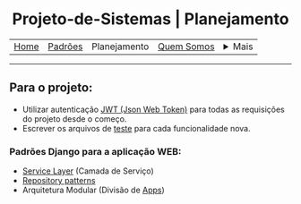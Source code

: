 <h1 align="center"> Projeto-de-Sistemas | Planejamento</h1>

<table align="center">
    <tr>
        <td><a href="..\README.md">Home</a></td>
        <td><a href="defaults.md">Padrões</a></td>
        <td>Planejamento</td>
        <td><a href="us.md">Quem Somos</a></td>
        <td>
            <details style="position: relative;">
                <summary>Mais</summary>
                <ul style="position: absolute; background: transparent;">
                    <li><a href="contact.md">Contato</a></li>
                    <li><a href="sup.md">Suporte</a></li>
                    <li><a href="faq.md">FAQ</a></li>
                </ul>
            </details>
        </td>
    </tr>
</table>

<hr>

## Para o projeto:

- Utilizar autenticação [JWT (Json Web Token)](https://www.totvs.com/blog/gestao-para-assinatura-de-documentos/jwt-token/) para todas as requisições do projeto desde o começo.
- Escrever os arquivos de [teste](https://docs-djangoproject-com.translate.goog/en/5.1/topics/testing/?_x_tr_sl=en&_x_tr_tl=pt&_x_tr_hl=pt&_x_tr_pto=tc) para cada funcionalidade nova.

### Padrões Django para a aplicação WEB:

- [Service Layer](https://breadcrumbscollector.tech/how-to-implement-a-service-layer-in-django-rest-framework/) (Camada de Serviço)
- [Repository patterns](https://medium.com/@slowmoe329/repository-design-pattern-in-django-a-clean-and-scalable-approach-a94d2645fd77)
- Arquitetura Modular (Divisão de [Apps](https://docs-djangoproject-com.translate.goog/en/5.1/ref/applications/?_x_tr_sl=en&_x_tr_tl=pt&_x_tr_hl=pt&_x_tr_pto=wa))
